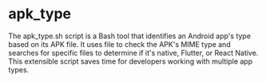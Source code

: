 # apk_type
The apk_type.sh script is a Bash tool that identifies an Android app's type based on its APK file. It uses file to check the APK's MIME type and searches for specific files to determine if it's native, Flutter, or React Native. This extensible script saves time for developers working with multiple app types.
